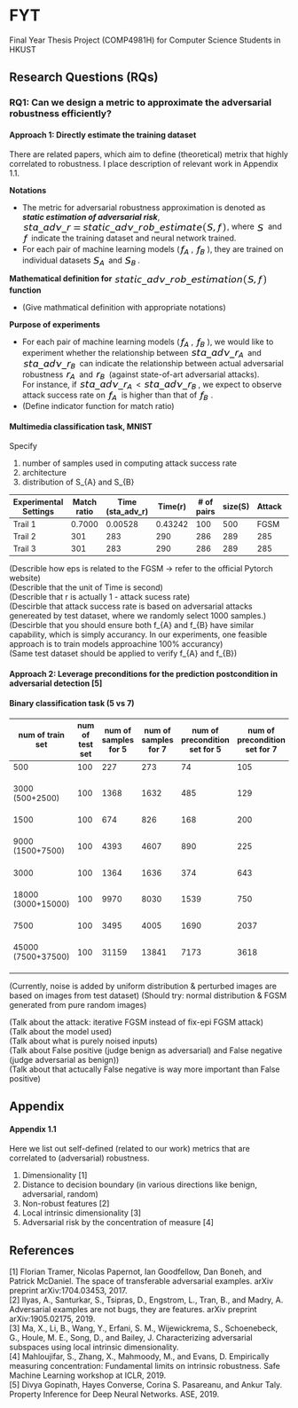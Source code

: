 # FYT
Final Year Thesis Project (COMP4981H) for Computer Science Students in HKUST


## Research Questions (RQs)

### RQ1: Can we design a metric to approximate the adversarial robustness efficiently?  

#### Approach 1: Directly estimate the training dataset

There are related papers, which aim to define (theoretical) metrix that highly correlated to robustness. I place description of relevant work in Appendix 1.1. 

**Notations** <br />

  - The metric for adversarial robustness approximation is denoted as ***static estimation of adversarial risk***, <img src="README_images/sta_adv_r_est_formula.png" align="center" border="0" alt="sta\_adv\_r = static\_adv\_rob\_estimation\big(S, f\big) " width="369" height="21" />, where <img src="README_images/S.png" align="center" border="0" alt="S" width="17" height="15" /> and <img src="README_images/f.png" align="center" border="0" alt="f" width="12" height="19" /> indicate the training dataset and neural network trained. 
  - For each pair of machine learning models (<img src="README_images/f_A.png" align="center" border="0" alt=" f_{A}" width="21" height="19" />, <img src="README_images/f_B.png" align="center" border="0" alt=" f_{B}" width="21" height="19" />), they are trained on individual datasets <img src="README_images/S_A.png" align="center" border="0" alt="S_{A}" width="24" height="18" /> and <img src="README_images/S_B.png" align="center" border="0" alt="S_{B}" width="24" height="18" />.
  
**Mathematical definition for** <img src="README_images/sta_adv_r_est_func.png" align="center" border="0" alt="static\_adv\_rob\_estimation\big(S, f\big)" width="278" height="21" /> **function** <br />

  - (Give mathmatical definition with appropriate notations) 
  
**Purpose of experiments** <br />

  - For each pair of machine learning models (<img src="README_images/f_A.png" align="center" border="0" alt=" f_{A}" width="21" height="19" />, <img src="README_images/f_B.png" align="center" border="0" alt=" f_{B}" width="21" height="19" />), we would like to experiment whether the relationship between <img src="README_images/sta_adv_r_A.png" align="center" border="0" alt="sta\_adv\_r_{A}" width="99" height="19" /> and <img src="README_images/sta_adv_r_B.png" align="center" border="0" alt="sta\_adv\_r_{B}" width="99" height="19" /> can indicate the relationship between actual adversarial robustness <img src="README_images/r_A.png" align="center" border="0" alt="r_{A}" width="21" height="15" /> and <img src="README_images/r_B.png" align="center" border="0" alt="r_{B}" width="21" height="15" /> (against state-of-art adversarial attacks). <br/> For instance, if <img src="README_images/sta_adv_r_A.png" align="center" border="0" alt="sta\_adv\_r_{A}" width="99" height="19" /> < <img src="README_images/sta_adv_r_B.png" align="center" border="0" alt="sta\_adv\_r_{B}" width="99" height="19" />, we expect to observe attack success rate on <img src="README_images/f_A.png" align="center" border="0" alt=" f_{A}" width="21" height="19" /> is higher than that of <img src="README_images/f_B.png" align="center" border="0" alt=" f_{B}" width="21" height="19" />.
  - (Define indicator function for match ratio)

#### Multimedia classification task, MNIST

Specify 
1. number of samples used in computing attack success rate
2. architecture
3. distribution of S_{A} and S_{B} 

Experimental Settings | Match ratio | Time (sta_adv_r) | Time(r) | # of pairs | size(S) | Attack | Defense | eps
--- | --- | --- | --- |--- |--- |--- |--- |--- 
Trail 1 | 0.7000 | 0.00528 | 0.43242 | 100 | 500 | FGSM | None | 0.001  
Trail 2 | 301 | 283 | 290 | 286 | 289 | 285 | 287 | 287 
Trail 3 | 301 | 283 | 290 | 286 | 289 | 285 | 287 | 287 

(Describle how eps is related to the FGSM -> refer to the official Pytorch website) <br />
(Describle that the unit of Time is second) <br />
(Describle that r is actually 1 - attack sucess rate) <br />
(Descirble that attack success rate is based on adversarial attacks genereated by test dataset, where we randomly select 1000 samples.) <br />
(Descirble that you should ensure both f_{A} and f_{B} have similar capability, which is simply accurancy. In our experiments, one feasible approach is to train models approachine 100% accurancy) <br />
(Same test dataset should be applied to verify f_{A} and f_{B})

#### Approach 2: Leverage preconditions for the prediction postcondition in adversarial detection [5]

#### Binary classification task (5 vs 7)

num of train set | num of test set | num of samples for 5 | num of samples for 7 | num of precondition set for 5 | num of precondition set for 7 | Benign Indentification Rate | Adversarial Indentification Rate | Is Purely Noised Inputs Included?
--- | --- | --- | --- |--- |--- |--- |--- |--- 
500 | 100 | 227 | 273 | 74 | 105 | 65% | 31% | None
3000 (500+2500) | 100 | 1368 | 1632 | 485 | 129 | 65% | 43% | Yes (5 per original input)
1500 | 100 | 674 | 826 | 168 | 200 | 82% | 52% | None
9000 (1500+7500) | 100 | 4393 | 4607 | 890 | 225 | 85% | 23% | Yes (5 per original input)
3000 | 100 | 1364 | 1636 | 374 | 643 | 79% | 100% | None
18000 (3000+15000) | 100 | 9970 | 8030 | 1539 | 750 | 82% | 81% | Yes (5 per original input)
7500 | 100 | 3495 | 4005 | 1690 | 2037 | 63% | 100% | None
45000 (7500+37500) | 100 | 31159 | 13841 | 7173 | 3618 | 63% | 97% | Yes (5 per original input)

(Currently, noise is added by uniform distribution & perturbed images are based on images from test dataset)
(Should try: normal distribution & FGSM generated from pure random images)

(Talk about the attack: iterative FGSM instead of fix-epi FGSM attack) <br />
(Talk about the model used) <br />
(Talk about what is purely noised inputs) <br />
(Talk about False positive (judge benign as adversarial) and False negative (judge adversarial as benign)) <br />
(Talk about that actucally False negative is way more important than False positive) <br />

## Appendix 

#### Appendix 1.1 
Here we list out self-defined (related to our work) metrics that are correlated to (adversarial) robustness. 

1. Dimensionality [1]
2. Distance to decision boundary (in various directions like benign, adversarial, random)
3. Non-robust features [2]
4. Local intrinsic dimensionality [3]
5. Adversarial risk by the concentration of measure [4]

## References 

[1] Florian Tramer, Nicolas Papernot, Ian Goodfellow, Dan Boneh, and Patrick McDaniel. The space of transferable adversarial examples. arXiv preprint arXiv:1704.03453, 2017. <br />
[2] Ilyas, A., Santurkar, S., Tsipras, D., Engstrom, L., Tran, B., and Madry, A. Adversarial examples are not bugs, they are features. arXiv preprint arXiv:1905.02175, 2019. <br />
[3] Ma, X., Li, B., Wang, Y., Erfani, S. M., Wijewickrema, S., Schoenebeck, G., Houle, M. E., Song, D., and Bailey, J. Characterizing adversarial subspaces using local intrinsic dimensionality. <br />
[4] Mahloujifar, S., Zhang, X., Mahmoody, M., and Evans, D. Empirically measuring concentration: Fundamental limits on intrinsic robustness. Safe Machine Learning workshop at ICLR, 2019. <br />
[5] Divya Gopinath, Hayes Converse, Corina S. Pasareanu, and Ankur Taly. Property Inference for Deep Neural Networks. ASE, 2019. 
